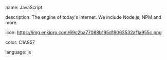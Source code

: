 name: JavaScript

description: The engine of today's internet. We include Node.js, NPM and more.

icon: https://img.enkipro.com/69c2ba77088b195d19063532af1a955c.png

color: C1A957

language: js
